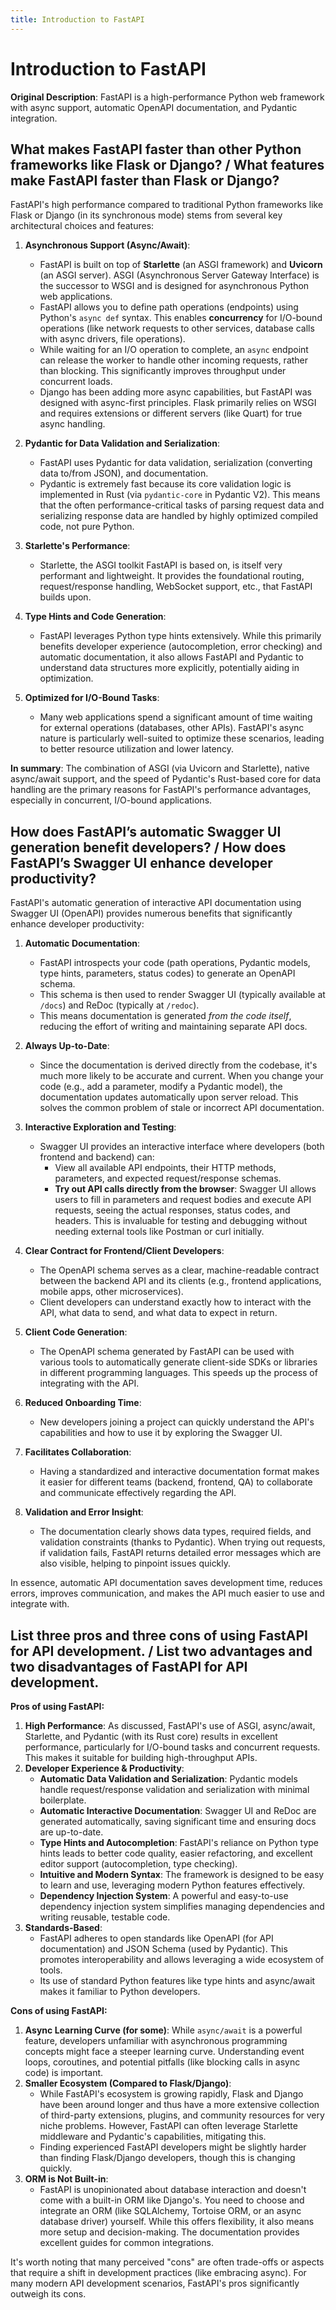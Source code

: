 ```yaml
---
title: Introduction to FastAPI
---
```


# Introduction to FastAPI

**Original Description**: FastAPI is a high-performance Python web framework with async support, automatic OpenAPI documentation, and Pydantic integration.

## What makes FastAPI faster than other Python frameworks like Flask or Django? / What features make FastAPI faster than Flask or Django?

FastAPI's high performance compared to traditional Python frameworks like Flask or Django (in its synchronous mode) stems from several key architectural choices and features:

1.  **Asynchronous Support (Async/Await)**:
    *   FastAPI is built on top of **Starlette** (an ASGI framework) and **Uvicorn** (an ASGI server). ASGI (Asynchronous Server Gateway Interface) is the successor to WSGI and is designed for asynchronous Python web applications.
    *   FastAPI allows you to define path operations (endpoints) using Python's `async def` syntax. This enables **concurrency** for I/O-bound operations (like network requests to other services, database calls with async drivers, file operations).
    *   While waiting for an I/O operation to complete, an `async` endpoint can release the worker to handle other incoming requests, rather than blocking. This significantly improves throughput under concurrent loads.
    *   Django has been adding more async capabilities, but FastAPI was designed with async-first principles. Flask primarily relies on WSGI and requires extensions or different servers (like Quart) for true async handling.

2.  **Pydantic for Data Validation and Serialization**:
    *   FastAPI uses Pydantic for data validation, serialization (converting data to/from JSON), and documentation.
    *   Pydantic is extremely fast because its core validation logic is implemented in Rust (via `pydantic-core` in Pydantic V2). This means that the often performance-critical tasks of parsing request data and serializing response data are handled by highly optimized compiled code, not pure Python.

3.  **Starlette's Performance**:
    *   Starlette, the ASGI toolkit FastAPI is based on, is itself very performant and lightweight. It provides the foundational routing, request/response handling, WebSocket support, etc., that FastAPI builds upon.

4.  **Type Hints and Code Generation**:
    *   FastAPI leverages Python type hints extensively. While this primarily benefits developer experience (autocompletion, error checking) and automatic documentation, it also allows FastAPI and Pydantic to understand data structures more explicitly, potentially aiding in optimization.

5.  **Optimized for I/O-Bound Tasks**:
    *   Many web applications spend a significant amount of time waiting for external operations (databases, other APIs). FastAPI's async nature is particularly well-suited to optimize these scenarios, leading to better resource utilization and lower latency.

**In summary**: The combination of ASGI (via Uvicorn and Starlette), native async/await support, and the speed of Pydantic's Rust-based core for data handling are the primary reasons for FastAPI's performance advantages, especially in concurrent, I/O-bound applications.

## How does FastAPI’s automatic Swagger UI generation benefit developers? / How does FastAPI’s Swagger UI enhance developer productivity?

FastAPI's automatic generation of interactive API documentation using Swagger UI (OpenAPI) provides numerous benefits that significantly enhance developer productivity:

1.  **Automatic Documentation**:
    *   FastAPI introspects your code (path operations, Pydantic models, type hints, parameters, status codes) to generate an OpenAPI schema.
    *   This schema is then used to render Swagger UI (typically available at `/docs`) and ReDoc (typically at `/redoc`).
    *   This means documentation is generated *from the code itself*, reducing the effort of writing and maintaining separate API docs.

2.  **Always Up-to-Date**:
    *   Since the documentation is derived directly from the codebase, it's much more likely to be accurate and current. When you change your code (e.g., add a parameter, modify a Pydantic model), the documentation updates automatically upon server reload. This solves the common problem of stale or incorrect API documentation.

3.  **Interactive Exploration and Testing**:
    *   Swagger UI provides an interactive interface where developers (both frontend and backend) can:
        *   View all available API endpoints, their HTTP methods, parameters, and expected request/response schemas.
        *   **Try out API calls directly from the browser**: Swagger UI allows users to fill in parameters and request bodies and execute API requests, seeing the actual responses, status codes, and headers. This is invaluable for testing and debugging without needing external tools like Postman or curl initially.

4.  **Clear Contract for Frontend/Client Developers**:
    *   The OpenAPI schema serves as a clear, machine-readable contract between the backend API and its clients (e.g., frontend applications, mobile apps, other microservices).
    *   Client developers can understand exactly how to interact with the API, what data to send, and what data to expect in return.

5.  **Client Code Generation**:
    *   The OpenAPI schema generated by FastAPI can be used with various tools to automatically generate client-side SDKs or libraries in different programming languages. This speeds up the process of integrating with the API.

6.  **Reduced Onboarding Time**:
    *   New developers joining a project can quickly understand the API's capabilities and how to use it by exploring the Swagger UI.

7.  **Facilitates Collaboration**:
    *   Having a standardized and interactive documentation format makes it easier for different teams (backend, frontend, QA) to collaborate and communicate effectively regarding the API.

8.  **Validation and Error Insight**:
    *   The documentation clearly shows data types, required fields, and validation constraints (thanks to Pydantic). When trying out requests, if validation fails, FastAPI returns detailed error messages which are also visible, helping to pinpoint issues quickly.

In essence, automatic API documentation saves development time, reduces errors, improves communication, and makes the API much easier to use and integrate with.

## List three pros and three cons of using FastAPI for API development. / List two advantages and two disadvantages of FastAPI for API development.

**Pros of using FastAPI:**

1.  **High Performance**: As discussed, FastAPI's use of ASGI, async/await, Starlette, and Pydantic (with its Rust core) results in excellent performance, particularly for I/O-bound tasks and concurrent requests. This makes it suitable for building high-throughput APIs.
2.  **Developer Experience & Productivity**:
    *   **Automatic Data Validation and Serialization**: Pydantic models handle request/response validation and serialization with minimal boilerplate.
    *   **Automatic Interactive Documentation**: Swagger UI and ReDoc are generated automatically, saving significant time and ensuring docs are up-to-date.
    *   **Type Hints and Autocompletion**: FastAPI's reliance on Python type hints leads to better code quality, easier refactoring, and excellent editor support (autocompletion, type checking).
    *   **Intuitive and Modern Syntax**: The framework is designed to be easy to learn and use, leveraging modern Python features effectively.
    *   **Dependency Injection System**: A powerful and easy-to-use dependency injection system simplifies managing dependencies and writing reusable, testable code.
3.  **Standards-Based**:
    *   FastAPI adheres to open standards like OpenAPI (for API documentation) and JSON Schema (used by Pydantic). This promotes interoperability and allows leveraging a wide ecosystem of tools.
    *   Its use of standard Python features like type hints and async/await makes it familiar to Python developers.

**Cons of using FastAPI:**

1.  **Async Learning Curve (for some)**: While `async/await` is a powerful feature, developers unfamiliar with asynchronous programming concepts might face a steeper learning curve. Understanding event loops, coroutines, and potential pitfalls (like blocking calls in async code) is important.
2.  **Smaller Ecosystem (Compared to Flask/Django)**:
    *   While FastAPI's ecosystem is growing rapidly, Flask and Django have been around longer and thus have a more extensive collection of third-party extensions, plugins, and community resources for very niche problems. However, FastAPI can often leverage Starlette middleware and Pydantic's capabilities, mitigating this.
    *   Finding experienced FastAPI developers might be slightly harder than finding Flask/Django developers, though this is changing quickly.
3.  **ORM is Not Built-in**:
    *   FastAPI is unopinionated about database interaction and doesn't come with a built-in ORM like Django's. You need to choose and integrate an ORM (like SQLAlchemy, Tortoise ORM, or an async database driver) yourself. While this offers flexibility, it also means more setup and decision-making. The documentation provides excellent guides for common integrations.

It's worth noting that many perceived "cons" are often trade-offs or aspects that require a shift in development practices (like embracing async). For many modern API development scenarios, FastAPI's pros significantly outweigh its cons.
